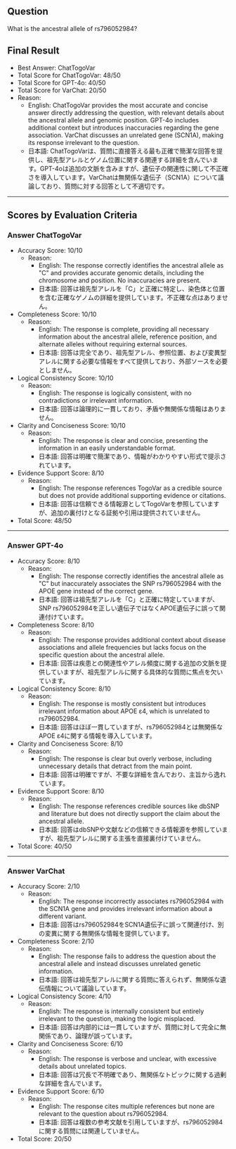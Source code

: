 ## Question

What is the ancestral allele of rs796052984?

## Final Result

- Best Answer: ChatTogoVar
- Total Score for ChatTogoVar: 48/50
- Total Score for GPT-4o: 40/50
- Total Score for VarChat: 20/50
- Reason:
  - English: ChatTogoVar provides the most accurate and concise answer directly addressing the question, with relevant details about the ancestral allele and genomic position. GPT-4o includes additional context but introduces inaccuracies regarding the gene association. VarChat discusses an unrelated gene (SCN1A), making its response irrelevant to the question.
  - 日本語: ChatTogoVarは、質問に直接答える最も正確で簡潔な回答を提供し、祖先型アレルとゲノム位置に関する関連する詳細を含んでいます。GPT-4oは追加の文脈を含みますが、遺伝子の関連性に関して不正確さを導入しています。VarChatは無関係な遺伝子（SCN1A）について議論しており、質問に対する回答として不適切です。

---

## Scores by Evaluation Criteria

### Answer ChatTogoVar
- Accuracy Score: 10/10
  - Reason: 
    - English: The response correctly identifies the ancestral allele as "C" and provides accurate genomic details, including the chromosome and position. No inaccuracies are present.
    - 日本語: 回答は祖先型アレルを「C」と正確に特定し、染色体と位置を含む正確なゲノムの詳細を提供しています。不正確な点はありません。
- Completeness Score: 10/10
  - Reason: 
    - English: The response is complete, providing all necessary information about the ancestral allele, reference position, and alternate alleles without requiring external sources.
    - 日本語: 回答は完全であり、祖先型アレル、参照位置、および変異型アレルに関する必要な情報をすべて提供しており、外部ソースを必要としません。
- Logical Consistency Score: 10/10
  - Reason: 
    - English: The response is logically consistent, with no contradictions or irrelevant information.
    - 日本語: 回答は論理的に一貫しており、矛盾や無関係な情報はありません。
- Clarity and Conciseness Score: 10/10
  - Reason: 
    - English: The response is clear and concise, presenting the information in an easily understandable format.
    - 日本語: 回答は明確で簡潔であり、情報がわかりやすい形式で提示されています。
- Evidence Support Score: 8/10
  - Reason: 
    - English: The response references TogoVar as a credible source but does not provide additional supporting evidence or citations.
    - 日本語: 回答は信頼できる情報源としてTogoVarを参照していますが、追加の裏付けとなる証拠や引用は提供されていません。
- Total Score: 48/50

---

### Answer GPT-4o
- Accuracy Score: 8/10
  - Reason: 
    - English: The response correctly identifies the ancestral allele as "C" but inaccurately associates the SNP rs796052984 with the APOE gene instead of the correct gene.
    - 日本語: 回答は祖先型アレルを「C」と正確に特定していますが、SNP rs796052984を正しい遺伝子ではなくAPOE遺伝子に誤って関連付けています。
- Completeness Score: 8/10
  - Reason: 
    - English: The response provides additional context about disease associations and allele frequencies but lacks focus on the specific question about the ancestral allele.
    - 日本語: 回答は疾患との関連性やアレル頻度に関する追加の文脈を提供していますが、祖先型アレルに関する具体的な質問に焦点を欠いています。
- Logical Consistency Score: 8/10
  - Reason: 
    - English: The response is mostly consistent but introduces irrelevant information about APOE ε4, which is unrelated to rs796052984.
    - 日本語: 回答はほぼ一貫していますが、rs796052984とは無関係なAPOE ε4に関する情報を導入しています。
- Clarity and Conciseness Score: 8/10
  - Reason: 
    - English: The response is clear but overly verbose, including unnecessary details that detract from the main point.
    - 日本語: 回答は明確ですが、不要な詳細を含んでおり、主旨から逸れています。
- Evidence Support Score: 8/10
  - Reason: 
    - English: The response references credible sources like dbSNP and literature but does not directly support the claim about the ancestral allele.
    - 日本語: 回答はdbSNPや文献などの信頼できる情報源を参照していますが、祖先型アレルに関する主張を直接裏付けていません。
- Total Score: 40/50

---

### Answer VarChat
- Accuracy Score: 2/10
  - Reason: 
    - English: The response incorrectly associates rs796052984 with the SCN1A gene and provides irrelevant information about a different variant.
    - 日本語: 回答はrs796052984をSCN1A遺伝子に誤って関連付け、別の変異に関する無関係な情報を提供しています。
- Completeness Score: 2/10
  - Reason: 
    - English: The response fails to address the question about the ancestral allele and instead discusses unrelated genetic information.
    - 日本語: 回答は祖先型アレルに関する質問に答えられず、無関係な遺伝情報について議論しています。
- Logical Consistency Score: 4/10
  - Reason: 
    - English: The response is internally consistent but entirely irrelevant to the question, making the logic misplaced.
    - 日本語: 回答は内部的には一貫していますが、質問に対して完全に無関係であり、論理が誤っています。
- Clarity and Conciseness Score: 6/10
  - Reason: 
    - English: The response is verbose and unclear, with excessive details about unrelated topics.
    - 日本語: 回答は冗長で不明確であり、無関係なトピックに関する過剰な詳細を含んでいます。
- Evidence Support Score: 6/10
  - Reason: 
    - English: The response cites multiple references but none are relevant to the question about rs796052984.
    - 日本語: 回答は複数の参考文献を引用していますが、rs796052984に関する質問には関連していません。
- Total Score: 20/50